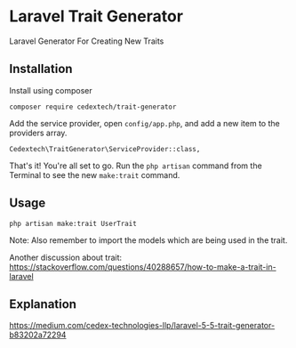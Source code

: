 # Laravel Trait Generator
Laravel Generator For Creating New Traits

## Installation

Install using composer
```
composer require cedextech/trait-generator
```

Add the service provider, open `config/app.php`, and add a new item to the providers array.

```
Cedextech\TraitGenerator\ServiceProvider::class,
```

That's it! You're all set to go. Run the `php artisan` command from the Terminal to see the new `make:trait` command.

## Usage

```
php artisan make:trait UserTrait
```

Note: Also remember to import the models which are being used in the trait.

Another discussion about trait:
https://stackoverflow.com/questions/40288657/how-to-make-a-trait-in-laravel

## Explanation

https://medium.com/cedex-technologies-llp/laravel-5-5-trait-generator-b83202a72294
